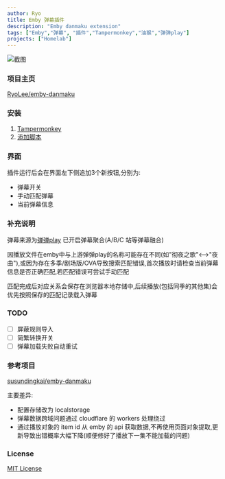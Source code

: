```yaml
---
author: Ryo
title: Emby 弹幕插件
description: "Emby danmaku extension"
tags: ["Emby","弹幕", "插件","Tampermonkey","油猴","弹弹play"]
projects: ["Homelab"]
---
```

![截图](https://s1.ax1x.com/2022/08/08/vMicjI.png)

### 项目主页
[RyoLee/emby-danmaku](https://github.com/RyoLee/emby-danmaku)

### 安装
1. [Tampermonkey](https://www.tampermonkey.net/)
2. [添加脚本](https://cdn.jsdelivr.net/gh/RyoLee/emby-danmaku@gh-pages/ede.user.js)

### 界面
插件运行后会在界面左下侧追加3个新按钮,分别为:
- 弹幕开关
- 手动匹配弹幕
- 当前弹幕信息

### 补充说明
弹幕来源为[弹弹play](https://www.dandanplay.com/) 已开启弹幕聚合(A/B/C 站等弹幕融合)

因播放文件在emby中与上游弹弹play的名称可能存在不同(如"彻夜之歌"<-->"夜曲"),或因为存在多季/剧场版/OVA导致搜索匹配错误,首次播放时请检查当前弹幕信息是否正确匹配,若匹配错误可尝试手动匹配

匹配完成后对应关系会保存在浏览器本地存储中,后续播放(包括同季的其他集)会优先按照保存的匹配记录载入弹幕

### TODO
- [ ] 屏蔽规则导入
- [ ] 简繁转换开关
- [ ] 弹幕加载失败自动重试

### 参考项目

[susundingkai/emby-danmaku](https://github.com/susundingkai/emby-danmaku)

主要差异:
- 配置存储改为 localstorage
- 弹幕数据跨域问题通过 cloudflare 的 workers 处理绕过
- 通过播放对象的 item id 从 emby 的 api 获取数据,不再使用页面对象提取,更新导致出错概率大幅下降(顺便修好了播放下一集不能加载的问题)

### License
[MIT License](https://github.com/RyoLee/emby-danmaku/blob/master/LICENSE)